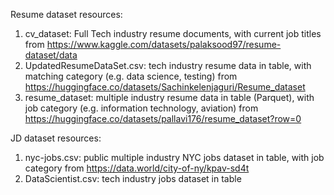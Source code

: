 Resume dataset resources:
1. cv_dataset: Full Tech industry resume documents, with current job titles from https://www.kaggle.com/datasets/palaksood97/resume-dataset/data
2. UpdatedResumeDataSet.csv: tech industry resume data in table, with matching category (e.g. data science, testing) from https://huggingface.co/datasets/Sachinkelenjaguri/Resume_dataset
3. resume_dataset: multiple industry resume data in table (Parquet), with job category (e.g. information technology, aviation) from https://huggingface.co/datasets/pallavi176/resume_dataset?row=0

JD dataset resources:

1. nyc-jobs.csv: public multiple industry NYC jobs dataset in table, with job category from https://data.world/city-of-ny/kpav-sd4t
2. DataScientist.csv: tech industry jobs dataset in table

